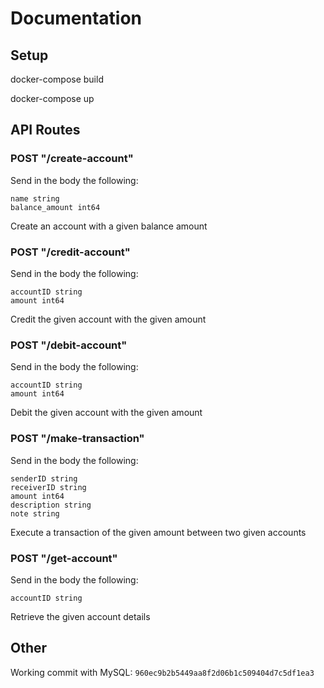 # Documentation

## Setup

docker-compose build

docker-compose up

## API Routes

### POST "/create-account"
Send in the body the following:
```
name string
balance_amount int64
```
Create an account with a given balance amount
### POST "/credit-account"
Send in the body the following:
```
accountID string
amount int64
```
Credit the given account with the given amount
### POST "/debit-account"
Send in the body the following:
```
accountID string
amount int64
```
Debit the given account with the given amount
### POST "/make-transaction"
Send in the body the following:
```
senderID string
receiverID string
amount int64
description string
note string
```
Execute a transaction of the given amount between two given accounts
### POST "/get-account"
Send in the body the following:
```
accountID string
```
Retrieve the given account details

## Other

Working commit with MySQL: `960ec9b2b5449aa8f2d06b1c509404d7c5df1ea3`